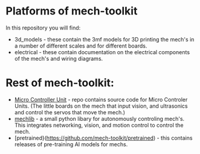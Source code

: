 # Platforms of mech-toolkit

In this repository you will find:
- 3d_models - these contain the 3mf models for 3D printing the mech's in a number of different scales and for different boards.
- electrical - these contain  documentation on the electrical components of the mech's and wiring diagrams.

# Rest of mech-toolkit:
- [Micro Controller Unit](https://github.com/mech-toolkit/mcu) - repo contains source code for Micro Controler Units.  (The little boards on the mech that input vision, and ultrasonics and control the servos that move the mech.)
- [mechlib](https://github.com/mech-toolkit/mechlib) - a small python libary for autonomously controling mech's.  This integrates networking, vision, and motion control to control the mech.
- [pretrained}(https://github.com/mech-toolkit/pretrained) - this contains releases of pre-training AI models for mechs.
